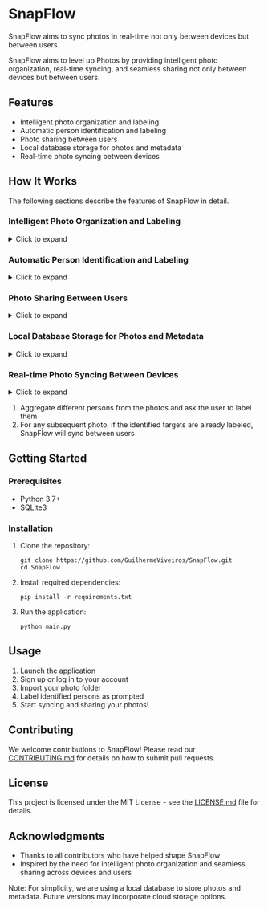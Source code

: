 # SnapFlow

SnapFlow aims to sync photos in real-time not only between devices but between users


SnapFlow aims to level up Photos by providing intelligent photo organization, real-time syncing, and seamless sharing not only between devices but between users. 

## Features

- Intelligent photo organization and labeling
- Automatic person identification and labeling
- Photo sharing between users
- Local database storage for photos and metadata
- Real-time photo syncing between devices

## How It Works


The following sections describe the features of SnapFlow in detail.

### Intelligent Photo Organization and Labeling
<details>
<summary>Click to expand</summary>



</details>

### Automatic Person Identification and Labeling
<details>
<summary>Click to expand</summary>

</details>

### Photo Sharing Between Users
<details>
<summary>Click to expand</summary>

</details>

### Local Database Storage for Photos and Metadata
<details>
<summary>Click to expand</summary>

</details>

### Real-time Photo Syncing Between Devices
<details>
<summary>Click to expand</summary>

</details>







1. Aggregate different persons from the photos and ask the user to label them
2. For any subsequent photo, if the identified targets are already labeled, SnapFlow will sync between users

## Getting Started

### Prerequisites
- Python 3.7+
- SQLite3

### Installation
1. Clone the repository:
   ```
   git clone https://github.com/GuilhermeViveiros/SnapFlow.git
   cd SnapFlow
   ```

2. Install required dependencies:
   ```
   pip install -r requirements.txt
   ```

3. Run the application:
   ```
   python main.py
   ```

## Usage
1. Launch the application
2. Sign up or log in to your account
3. Import your photo folder
4. Label identified persons as prompted
5. Start syncing and sharing your photos!

## Contributing
We welcome contributions to SnapFlow! Please read our [CONTRIBUTING.md](CONTRIBUTING.md) for details on how to submit pull requests.

## License
This project is licensed under the MIT License - see the [LICENSE.md](LICENSE.md) file for details.

## Acknowledgments
- Thanks to all contributors who have helped shape SnapFlow
- Inspired by the need for intelligent photo organization and seamless sharing across devices and users

Note: For simplicity, we are using a local database to store photos and metadata. Future versions may incorporate cloud storage options.